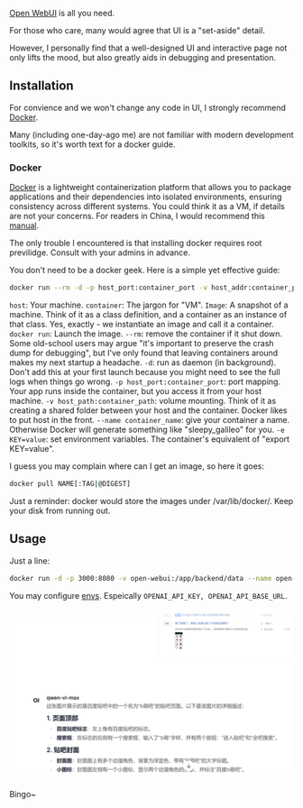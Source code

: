[Open WebUI](https://docs.openwebui.com/) is all you need.

For those who care, many would agree that UI is a "set-aside" detail.

However, I personally find that a well-designed UI and interactive page not only lifts the mood, but also greatly aids in debugging and presentation.

## Installation

For convience and we won't change any code in UI, I strongly recommend [Docker](https://docs.openwebui.com/#quick-start-with-docker-).

Many (including one-day-ago me) are not familiar with modern development toolkits, so it's worth text for a docker guide.

### Docker 

[Docker](https://www.docker.com/) is a lightweight containerization platform that allows you to package applications and their dependencies into isolated environments, ensuring consistency across different systems. You could think it as a VM, if details are not your concerns. For readers in China, I would recommend this [manual](https://yeasy.gitbook.io/docker_practice/install/ubuntu).

The only trouble I encountered is that installing docker requires root previlidge. Consult with your admins in advance.

You don't need to be a docker geek. Here is a simple yet effective guide:

```bash
docker run --rm -d -p host_port:container_port -v host_addr:container_port --name [name] -e ENV=VALUE [IMAGE]
```

`host`: Your machine.
`container`: The jargon for "VM".
`Image`: A snapshot of a machine. Think of it as a class definition, and a container as an instance of that class. Yes, exactly - we instantiate an image and call it a container.
`docker run`: Launch the image.
    `--rm`: remove the container if it shut down. Some old-school users may argue "it's important to preserve the crash dump for debugging", but I've only found that leaving containers around makes my next startup a headache.
    `-d`: run as daemon (in background). Don't add this at your first launch because you might need to see the full logs when things go wrong.
    `-p host_port:container_port`: port mapping. Your app runs inside the container, but you access it from your host machine.
    `-v host_path:container_path`: volume mounting. Think of it as creating a shared folder between your host and the container. Docker likes to put host in the front.
    `--name container_name`: give your container a name. Otherwise Docker will generate something like "sleepy_galileo" for you.
    `-e KEY=value`: set environment variables. The container's equivalent of "export KEY=value". 


I guess you may complain where can I get an image, so here it goes:

```bash
docker pull NAME[:TAG|@DIGEST]
```

Just a reminder: docker would store the images under /var/lib/docker/. Keep your disk from running out.

## Usage

Just a line:

```bash
docker run -d -p 3000:8080 -v open-webui:/app/backend/data --name open-webui ghcr.io/open-webui/open-webui:main
```

You may configure [envs](https://docs.openwebui.com/getting-started/env-configuration). Espeically `OPENAI_API_KEY, OPENAI_API_BASE_URL`.

![](../imgs/ui_shot.png)

Bingo~
